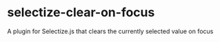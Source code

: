 # selectize-clear-on-focus
A plugin for Selectize.js that clears the currently selected value on focus

